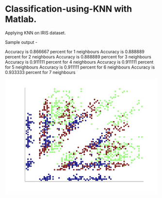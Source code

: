 # Classification-using-KNN with Matlab.

Applying KNN on IRIS dataset. 


Sample output - 

Accuracy is 0.866667 percent for 1 neighbours 
Accuracy is 0.888889 percent for 2 neighbours 
Accuracy is 0.888889 percent for 3 neighbours 
Accuracy is 0.911111 percent for 4 neighbours 
Accuracy is 0.911111 percent for 5 neighbours 
Accuracy is 0.911111 percent for 6 neighbours 
Accuracy is 0.933333 percent for 7 neighbours 

![alt text](https://github.com/harshkn/Classification-using-KNN/blob/master/data-train.jpg "Training data set")



